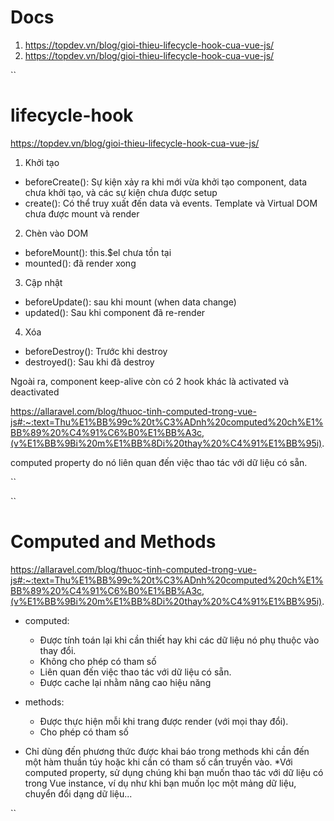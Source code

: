 # Docs

1. https://topdev.vn/blog/gioi-thieu-lifecycle-hook-cua-vue-js/
2. https://topdev.vn/blog/gioi-thieu-lifecycle-hook-cua-vue-js/


``
# lifecycle-hook
https://topdev.vn/blog/gioi-thieu-lifecycle-hook-cua-vue-js/

1. Khởi tạo
- beforeCreate(): Sự kiện xảy ra khi mới vừa khởi tạo component, data chưa khởi tạo, và các sự kiện chưa được setup
- create(): Có thể truy xuất đến data và events. Template và Virtual DOM chưa được mount và render

2. Chèn vào DOM
- beforeMount(): this.$el chưa tồn tại
- mounted(): đã render xong

3. Cập nhật
- beforeUpdate(): sau khi mount (when data change)
- updated(): Sau khi component đã re-render

4. Xóa 
- beforeDestroy(): Trước khi destroy
- destroyed(): Sau khi đã destroy

Ngoài ra, component keep-alive còn có 2 hook khác là activated và deactivated




https://allaravel.com/blog/thuoc-tinh-computed-trong-vue-js#:~:text=Thu%E1%BB%99c%20t%C3%ADnh%20computed%20ch%E1%BB%89%20%C4%91%C6%B0%E1%BB%A3c,(v%E1%BB%9Bi%20m%E1%BB%8Di%20thay%20%C4%91%E1%BB%95i).

computed property do nó liên quan đến việc thao tác với dữ liệu có sẵn.

``

``
# Computed and Methods
https://allaravel.com/blog/thuoc-tinh-computed-trong-vue-js#:~:text=Thu%E1%BB%99c%20t%C3%ADnh%20computed%20ch%E1%BB%89%20%C4%91%C6%B0%E1%BB%A3c,(v%E1%BB%9Bi%20m%E1%BB%8Di%20thay%20%C4%91%E1%BB%95i).

- computed: 
    + Được tính toán lại khi cần thiết hay khi các dữ liệu nó phụ thuộc vào thay đổi. 
    + Không cho phép có tham số
    + Liên quan đến việc thao tác với dữ liệu có sẵn.
    + Được cache lại nhằm nâng cao hiệu năng

- methods: 
    + Được thực hiện mỗi khi trang được render (với mọi thay đổi).
    + Cho phép có tham số

* Chỉ dùng đến phương thức được khai báo trong methods khi cần đến một hàm thuần túy hoặc khi cần có tham số cần truyền vào.
*Với computed property, sử dụng chúng khi bạn muốn thao tác với dữ liệu có trong Vue instance, ví dụ như khi bạn muốn lọc một mảng dữ liệu, chuyển đổi dạng dữ liệu...


``